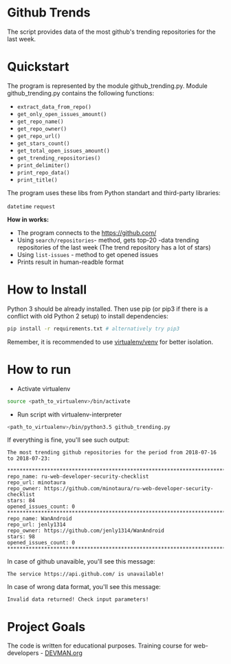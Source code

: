 # Github Trends

The script provides data of the most github's trending repositories for the last week.

# Quickstart

The program is represented by the module github_trending.py. Module github_trending.py contains the following functions:

- ```extract_data_from_repo()```
- ```get_only_open_issues_amount()```
- ```get_repo_name()```
- ```get_repo_owner()```
- ```get_repo_url()```
- ```get_stars_count()```
- ```get_total_open_issues_amount()```
- ```get_trending_repositories()```
- ```print_delimiter()```
- ```print_repo_data()```
- ```print_title()```

The program uses these libs from Python standart and third-party libraries:

```datetime```
```request```

**How in works:**

- The program connects to the https://github.com/ 
- Using ```search/repositories```- method, gets top-20 -data trending repositories of the last week (The trend repository has a lot of stars)
- Using ```list-issues``` - method to get opened issues
- Prints result in human-readble format  

# How to Install

Python 3 should be already installed. Then use pip (or pip3 if there is a conflict with old Python 2 setup) to install dependencies:

```bash
pip install -r requirements.txt # alternatively try pip3
```

Remember, it is recommended to use [virtualenv/venv](https://devman.org/encyclopedia/pip/pip_virtualenv/) for better isolation.


# How to run
- Activate virtualenv
``` bash
source <path_to_virtualenv>/bin/activate
```
- Run script with virtualenv-interpreter
```bash
<path_to_virtualenv>/bin/python3.5 github_trending.py
```
If everything is fine, you'll see such output:
```text
The most trending github repositories for the period from 2018-07-16 to 2018-07-23:

******************************************************************************************
repo_name: ru-web-developer-security-checklist
repo_url: minotaura
repo_owner: https://github.com/minotaura/ru-web-developer-security-checklist
stars: 84
opened_issues_count: 0
******************************************************************************************
repo_name: WanAndroid
repo_url: jenly1314
repo_owner: https://github.com/jenly1314/WanAndroid
stars: 98
opened_issues_count: 0
******************************************************************************************
```

In case of github unavaible, you'll see this message:
```text
The service https://api.github.com/ is unavailable!
```

In case of wrong data format, you'll see this message:
```text
Invalid data returned! Check input parameters!
```

# Project Goals

The code is written for educational purposes. Training course for web-developers - [DEVMAN.org](https://devman.org)
